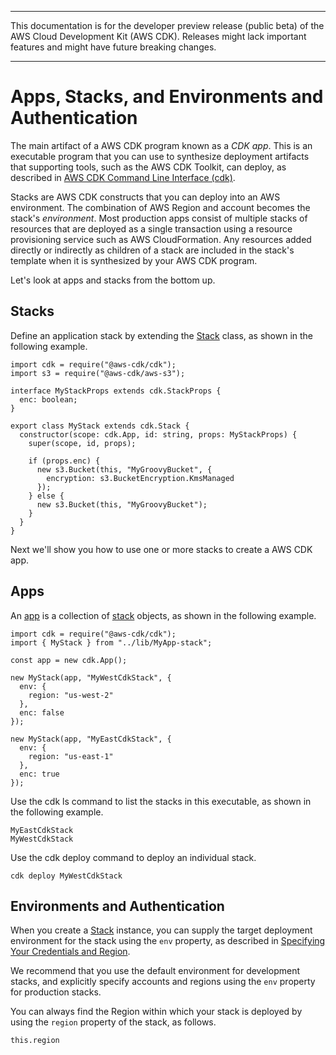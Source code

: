 --------

This documentation is for the developer preview release \(public beta\) of the AWS Cloud Development Kit \(AWS CDK\)\. Releases might lack important features and might have future breaking changes\.

--------

# Apps, Stacks, and Environments and Authentication<a name="apps_and_stacks"></a>

The main artifact of a AWS CDK program known as a *CDK app*\. This is an executable program that you can use to synthesize deployment artifacts that supporting tools, such as the AWS CDK Toolkit, can deploy, as described in [AWS CDK Command Line Interface \(cdk\)](tools.md#cli)\.

Stacks are AWS CDK constructs that you can deploy into an AWS environment\. The combination of AWS Region and account becomes the stack's *environment*\. Most production apps consist of multiple stacks of resources that are deployed as a single transaction using a resource provisioning service such as AWS CloudFormation\. Any resources added directly or indirectly as children of a stack are included in the stack's template when it is synthesized by your AWS CDK program\.

Let's look at apps and stacks from the bottom up\.

## Stacks<a name="stacks"></a>

Define an application stack by extending the [Stack]() class, as shown in the following example\.

```
import cdk = require("@aws-cdk/cdk");
import s3 = require("@aws-cdk/aws-s3");

interface MyStackProps extends cdk.StackProps {
  enc: boolean;
}

export class MyStack extends cdk.Stack {
  constructor(scope: cdk.App, id: string, props: MyStackProps) {
    super(scope, id, props);

    if (props.enc) {
      new s3.Bucket(this, "MyGroovyBucket", {
        encryption: s3.BucketEncryption.KmsManaged
      });
    } else {
      new s3.Bucket(this, "MyGroovyBucket");
    }
  }
}
```

Next we'll show you how to use one or more stacks to create a AWS CDK app\.

## Apps<a name="apps"></a>

An [app]() is a collection of [stack]() objects, as shown in the following example\.

```
import cdk = require("@aws-cdk/cdk");
import { MyStack } from "../lib/MyApp-stack";

const app = new cdk.App();

new MyStack(app, "MyWestCdkStack", {
  env: {
    region: "us-west-2"
  },
  enc: false
});

new MyStack(app, "MyEastCdkStack", {
  env: {
    region: "us-east-1"
  },
  enc: true
});
```

Use the cdk ls command to list the stacks in this executable, as shown in the following example\.

```
MyEastCdkStack
MyWestCdkStack
```

Use the cdk deploy command to deploy an individual stack\.

```
cdk deploy MyWestCdkStack
```

## Environments and Authentication<a name="environments"></a>

When you create a [Stack](https://docs.aws.amazon.com/cdk/api/latest/typescript/api/cdk/stack.html) instance, you can supply the target deployment environment for the stack using the `env` property, as described in [Specifying Your Credentials and Region](getting_started.md#getting_started_credentials)\.

We recommend that you use the default environment for development stacks, and explicitly specify accounts and regions using the `env` property for production stacks\.

You can always find the Region within which your stack is deployed by using the `region` property of the stack, as follows\.

```
this.region
```